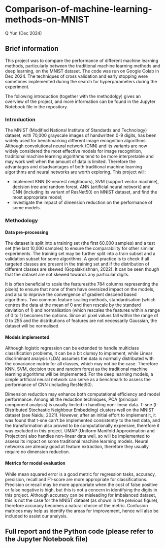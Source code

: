 # Comparison-of-machine-learning-methods-on-MNIST
Q Yun (Dec 2024)

## Brief information
This project was to compare the performance of different machine learning methods, particularly between the traditional machine learning methods and deep learning, on the MNIST dataset. The code was run on Google Colab in Dec 2024. The techniques of cross validation and early stopping were sometimes implemented during the search for hyperparameters during the experiment.

The following introduction (together with the methodolgy) gives an overview of the project, and more information can be found in the Jupyter Notebook file in the repository.

### Introduction
The MNIST (Modified National Institute of Standards and Technology) dataset, with 70,000 grayscale images of handwritten 0-9 digits,  has been widely used for benchmarking different image recognition algorithms. Although convolutional neural network (CNN) and its variants are now widely considered the most effective models for image recognition, traditional machine learning algorithms tend to be more interpretable and may work well when the amount of data is limited. Therefore the advantages and disadvantages of both traditional machine learning algorithms and neural networks are worth exploring. This project will:
* Implement KNN (K-nearest neighbours), SVM (support vector machine), decision tree and random forest, ANN (artificial neural network) and CNN (including its variant of ResNet50) on MNIST dataset, and find the most appropriate model;
*	Investigate the impact of dimension reduction on the performance of  some models.

### Methodology
#### Data pre-processing
The dataset is split into a training set (the first 60,000 samples) and a test set (the last 10,000 samples) to ensure the comparability for other similar experiments. The training set may be further split into a train subset and a validation subset for some algorithms. A good practice is to check if all targeted classes are present in the training set and if the distribution of different classes are skewed (Gopalakrishnan, 2022). It can be seen though that the dataset are not skewed towards any particular digits.

It is often beneficial to scale the features(the 784 columns representing the pixels) to ensure that none of them have oversized impact on the models, and also to improve the convergence of gradient descend based algorithms. Two common feature scaling methods, standardisation (which centres the data at the mean of 0 and then rescale by the standard deviation of 1) and normalisation (which rescales the features within a range of 0 to 1) becomes the options. Since all pixel values fall within the range of 0 to 255 and the distributions of features are not necessarily Gaussian, the dataset will be normalised.

#### Models implemented
Although logistic regression can be extended to handle multiclass classification problems, it can be a bit clumsy to implement, while Linear discriminant analysis (LDA) assumes the data is normally distributed with the covariance matrix for all classes, which may not be the case. Therefore KNN, SVM, decision tree and random forest as the traditional machine learning algorithms will be implemented. For the deep learning models, a simple artificial neural network can serve as a benchmark to assess the performance of CNN (including ResNet50).

Dimension reduction may enhance both computational efficiency and model performance. Among all the reduction techniques, PCA (principal component analysis) is usually limited in handling non-linear data. T-sne (t-Distributed Stochastic Neighbour Embedding) clusters well on the MNIST dataset (see Naidu, 2021). However, after an initial effort to implement it, it was found that t-sne can’t be implemented consistently to the test data, and the transformation also proved to be computationally expensive, therefore it was excluded in this project. UMAP (Uniform Manifold Approximation and Projection) also handles non-linear data well, so will be implemented to assess its impact on some traditional machine learning models. Neural networks are already good at feature extraction, therefore they usually require no dimension reduction.

#### Metrics for model evaluation
While mean squared error is a good metric for regression tasks, accuracy, precision, recall and F1-score are more appropriate for classifications. Precision or recall may be more appropriate when the cost of false positive or false negative is high, but this is not a concern in identifying the digits in this project. Although accuracy can be misleading for imbalanced dataset, this is not the case for the MNIST dataset (as shown in the previous figure), therefore accuracy becomes a natural choice of the metric. Confusion matrices may help us identify the areas for improvement, hence will also be included to assist our analysis.

## Full report and the Python code (please refer to the Jupyter Notebook file)
